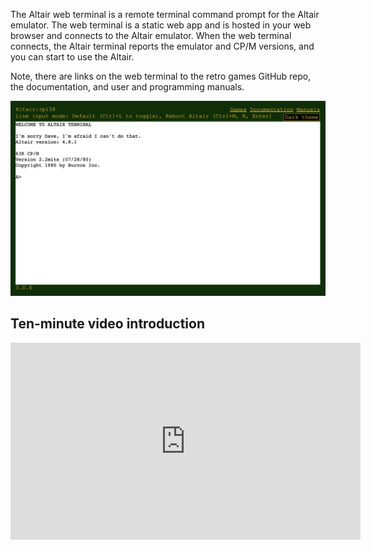 The Altair web terminal is a remote terminal command prompt for the Altair emulator. The web terminal is a static web app and is hosted in your web browser and connects to the Altair emulator. When the web terminal connects, the Altair terminal reports the emulator and CP/M versions, and you can start to use the Altair.

Note, there are links on the web terminal to the retro games GitHub repo, the documentation, and user and programming manuals.

![This image shows the web terminal](img/web_terminal_intro.png)

## Ten-minute video introduction

<iframe width="560" height="315" src="https://www.youtube.com/embed/uTBHzwm11xM" title="YouTube video player" frameborder="0" allow="accelerometer; autoplay; clipboard-write; encrypted-media; gyroscope; picture-in-picture" allowfullscreen></iframe>

